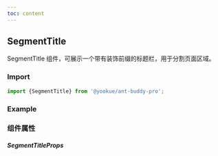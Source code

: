 ```yaml
---
toc: content
---
```


## SegmentTitle

SegmentTitle 组件，可展示一个带有装饰前缀的标题栏，用于分割页面区域。

### Import

```jsx | pure
import {SegmentTitle} from '@yookue/ant-buddy-pro';
```

### Example

<code src="./demo.zh-CN.tsx"></code>

### 组件属性

##### SegmentTitleProps

<API src="@/layout/SegmentTitle/index.tsx" hideTitle></API>
